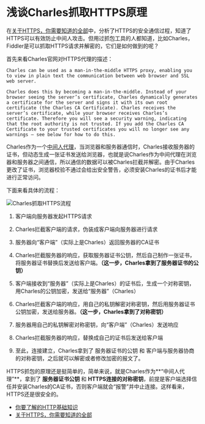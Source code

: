# 浅谈Charles抓取HTTPS原理

在[关于HTTPS，你需要知道的全部](./关于HTTPS，你需要知道的全部.md)中，分析了HTTPS的安全通信过程，知道了HTTPS可以有效防止中间人攻击。但用过抓包工具的人都知道，比如Charles，Fiddler是可以抓取HTTPS请求并解密的，它们是如何做到的呢？

首先来看Charles官网对HTTPS代理的描述：

`Charles can be used as a man-in-the-middle HTTPS proxy, enabling you to view in plain text the communication between web browser and SSL web server.`

`Charles does this by becoming a man-in-the-middle. Instead of your browser seeing the server’s certificate, Charles dynamically generates a certificate for the server and signs it with its own root certificate (the Charles CA Certificate). Charles receives the server’s certificate, while your browser receives Charles’s certificate. Therefore you will see a security warning, indicating that the root authority is not trusted. If you add the Charles CA Certificate to your trusted certificates you will no longer see any warnings – see below for how to do this.
`

Charles作为一个[中间人代理](https://zh.wikipedia.org/wiki/%E4%B8%AD%E9%97%B4%E4%BA%BA%E6%94%BB%E5%87%BB)，当浏览器和服务器通信时，Charles接收服务器的证书，但动态生成一张证书发送给浏览器，也就是说Charles作为中间代理在浏览器和服务器之间通信，所以通信的数据可以被Charles拦截并解密。由于Charles更改了证书，浏览器校验不通过会给出安全警告，必须安装Charles的证书后才能进行正常访问。

下面来看具体的流程：

![Charles抓取HTTPS流程](http://upload-images.jianshu.io/upload_images/2438937-a453e3e411efcae5.png?imageMogr2/auto-orient/strip%7CimageView2/2/w/1240)

1. 客户端向服务器发起HTTPS请求

2. Charles拦截客户端的请求，伪装成客户端向服务器进行请求

3. 服务器向“客户端”（实际上是Charles）返回服务器的CA证书

4. Charles拦截服务器的响应，获取服务器证书公钥，然后自己制作一张证书，将服务器证书替换后发送给客户端。**（这一步，Charles拿到了服务器证书的公钥）**

5. 客户端接收到“服务器”（实际上是Charles）的证书后，生成一个对称密钥，用Charles的公钥加密，发送给“服务器”（Charles）

6. Charles拦截客户端的响应，用自己的私钥解密对称密钥，然后用服务器证书公钥加密，发送给服务器。**（这一步，Charles拿到了对称密钥）**

7. 服务器用自己的私钥解密对称密钥，向“客户端”（Charles）发送响应

8. Charles拦截服务器的响应，替换成自己的证书后发送给客户端

9. 至此，连接建立，Charles拿到了 服务器证书的公钥 和 客户端与服务器协商的对称密钥，之后就可以解密或者修改加密的报文了。

HTTPS抓包的原理还是挺简单的，简单来说，就是Charles作为**“中间人代理”**，拿到了 **服务器证书公钥** 和 **HTTPS连接的对称密钥**，前提是客户端选择信任并安装Charles的CA证书，否则客户端就会“报警”并中止连接。这样看来，HTTPS还是很安全的。



* [你要了解的HTTP基础知识](./你要了解的HTTP基础知识.md)
* [关于HTTPS，你需要知道的全部](./关于HTTPS，你需要知道的全部.md)